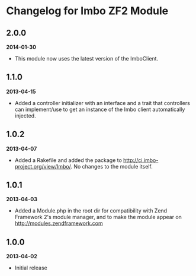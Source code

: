Changelog for Imbo ZF2 Module
=============================

2.0.0
-----
__2014-01-30__

* This module now uses the latest version of the ImboClient.

1.1.0
-----
__2013-04-15__

* Added a controller initializer with an interface and a trait that controllers can implement/use to get an instance of the Imbo client automatically injected.

1.0.2
-----
__2013-04-07__

* Added a Rakefile and added the package to http://ci.imbo-project.org/view/Imbo/. No changes to the module itself.

1.0.1
-----
__2013-04-03__

*  Added a Module.php in the root dir for compatibility with Zend Framework 2's module manager, and to make the module appear on http://modules.zendframework.com

1.0.0
-----
__2013-04-02__

* Initial release
